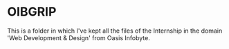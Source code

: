 # OIBGRIP
This is a folder in which I've kept all the files of the Internship in the domain 'Web Development &amp; Design' from Oasis Infobyte.
